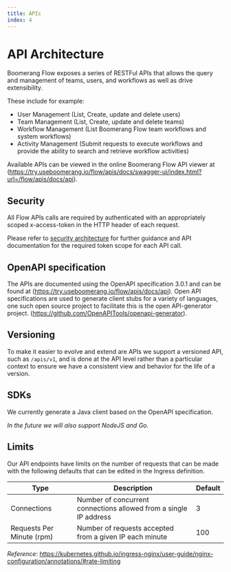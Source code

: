 ```yaml
---
title: APIs
index: 4
---
```


# API Architecture

Boomerang Flow exposes a series of RESTFul APIs that allows the query and management of teams, users, and workflows as well as drive extensibility.

These include for example:
* User Management (List, Create, update and delete users)
* Team Management (List, Create, update and delete teams)
* Workflow Management (List Boomerang Flow team workflows and system workflows)
* Activity Management (Submit requests to execute workflows and provide the ability to search and retrieve workflow activities)

Available APIs can be viewed in the online Boomerang Flow API viewer at (https://try.useboomerang.io/flow/apis/docs/swagger-ui/index.html?url=/flow/apis/docs/api).

## Security

All Flow APIs calls are required by authenticated with an appropriately scoped x-access-token in the HTTP header of each request.

Please refer to [security architecture](/docs/boomerang-flow/architecture/security#tokens) for further guidance and API documentation for the required token scope for each API call. 

## OpenAPI specification

The APIs are documented using the OpenAPI specification 3.0.1 and can be found at (https://try.useboomerang.io/flow/apis/docs/api). Open API specifications are used to generate client stubs for a variety of languages, one such open source project to facilitate this is the open API-generator project. (https://github.com/OpenAPITools/openapi-generator).

## Versioning

To make it easier to evolve and extend are APIs we support a versioned API, such as `/apis/v1`, and is done at the API level rather than a particular context to ensure we have a consistent view and behavior for the life of a version.

## SDKs

We currently generate a Java client based on the OpenAPI specification.

_In the future we will also support NodeJS and Go._

## Limits

Our API endpoints have limits on the number of requests that can be made with the following defaults that can be edited in the Ingress definition.

| Type | Description | Default |
| --- | --- | --- |
| Connections | Number of concurrent connections allowed from a single IP address | 3 |
| Requests Per Minute (rpm) | Number of requests accepted from a given IP each minute | 100 |

*Reference*: https://kubernetes.github.io/ingress-nginx/user-guide/nginx-configuration/annotations/#rate-limiting

